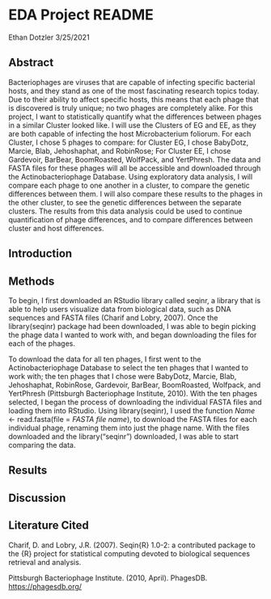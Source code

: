 EDA Project README
================
Ethan Dotzler
3/25/2021

## Abstract

Bacteriophages are viruses that are capable of infecting specific
bacterial hosts, and they stand as one of the most fascinating research
topics today. Due to their ability to affect specific hosts, this means
that each phage that is discovered is truly unique; no two phages are
completely alike. For this project, I want to statistically quantify
what the differences between phages in a similar Cluster looked like. I
will use the Clusters of EG and EE, as they are both capable of
infecting the host Microbacterium foliorum. For each Cluster, I chose 5
phages to compare: for Cluster EG, I chose BabyDotz, Marcie, Blab,
Jehoshaphat, and RobinRose; For Cluster EE, I chose Gardevoir, BarBear,
BoomRoasted, WolfPack, and YertPhresh. The data and FASTA files for
these phages will all be accessible and downloaded through the
Actinobacteriophage Database. Using exploratory data analysis, I will
compare each phage to one another in a cluster, to compare the genetic
differences between them. I will also compare these results to the
phages in the other cluster, to see the genetic differences between the
separate clusters. The results from this data analysis could be used to
continue quantification of phage differences, and to compare differences
between cluster and host differences.

## Introduction

## Methods

To begin, I first downloaded an RStudio library called seqinr, a library
that is able to help users visualize data from biological data, such as
DNA sequences and FASTA files (Charif and Lobry, 2007). Once the
library(seqinr) package had been downloaded, I was able to begin picking
the phage data I wanted to work with, and began downloading the files
for each of the phages.

To download the data for all ten phages, I first went to the
Actinobacteriophage Database to select the ten phages that I wanted to
work with; the ten phages that I chose were BabyDotz, Marcie, Blab,
Jehoshaphat, RobinRose, Gardevoir, BarBear, BoomRoasted, Wolfpack, and
YertPhresh (Pittsburgh Bacteriophage Institute, 2010). With the ten
phages selected, I began the process of downloading the individual FASTA
files and loading them into RStudio. Using library(seqinr), I used the
function *Name* &lt;- read.fasta(file = *FASTA file name*), to download
the FASTA files for each individual phage, renaming them into just the
phage name. With the files downloaded and the library(“seqinr”)
downloaded, I was able to start comparing the data.

## Results

## Discussion

## Literature Cited

Charif, D. and Lobry, J.R. (2007). Seqin{R} 1.0-2: a contributed package
to the {R} project for statistical computing devoted to biological
sequences retrieval and analysis.

Pittsburgh Bacteriophage Institute. (2010, April). PhagesDB.
<https://phagesdb.org/>
